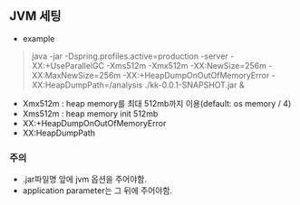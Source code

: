 ## JVM 세팅

- example
> java -jar -Dspring.profiles.active=production -server -XX:+UseParallelGC -Xms512m -Xmx512m -XX:NewSize=256m -XX:MaxNewSize=256m -XX:+HeapDumpOnOutOfMemoryError -XX:HeapDumpPath=/analysis ./kk-0.0.1-SNAPSHOT.jar &

- Xmx512m : heap memory를 최대 512mb까지 이용(default: os memory / 4)
- Xms512m : heap memory init 512mb
- XX:+HeapDumpOnOutOfMemoryError
- XX:HeapDumpPath

### 주의
- .jar파일명 앞에 jvm 옵션을 주어야함.
- application parameter는 그 뒤에 주어야함.
